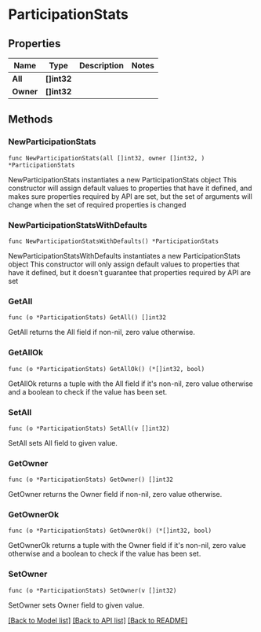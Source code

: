 # ParticipationStats

## Properties

Name | Type | Description | Notes
------------ | ------------- | ------------- | -------------
**All** | **[]int32** |  | 
**Owner** | **[]int32** |  | 

## Methods

### NewParticipationStats

`func NewParticipationStats(all []int32, owner []int32, ) *ParticipationStats`

NewParticipationStats instantiates a new ParticipationStats object
This constructor will assign default values to properties that have it defined,
and makes sure properties required by API are set, but the set of arguments
will change when the set of required properties is changed

### NewParticipationStatsWithDefaults

`func NewParticipationStatsWithDefaults() *ParticipationStats`

NewParticipationStatsWithDefaults instantiates a new ParticipationStats object
This constructor will only assign default values to properties that have it defined,
but it doesn't guarantee that properties required by API are set

### GetAll

`func (o *ParticipationStats) GetAll() []int32`

GetAll returns the All field if non-nil, zero value otherwise.

### GetAllOk

`func (o *ParticipationStats) GetAllOk() (*[]int32, bool)`

GetAllOk returns a tuple with the All field if it's non-nil, zero value otherwise
and a boolean to check if the value has been set.

### SetAll

`func (o *ParticipationStats) SetAll(v []int32)`

SetAll sets All field to given value.


### GetOwner

`func (o *ParticipationStats) GetOwner() []int32`

GetOwner returns the Owner field if non-nil, zero value otherwise.

### GetOwnerOk

`func (o *ParticipationStats) GetOwnerOk() (*[]int32, bool)`

GetOwnerOk returns a tuple with the Owner field if it's non-nil, zero value otherwise
and a boolean to check if the value has been set.

### SetOwner

`func (o *ParticipationStats) SetOwner(v []int32)`

SetOwner sets Owner field to given value.



[[Back to Model list]](../README.md#documentation-for-models) [[Back to API list]](../README.md#documentation-for-api-endpoints) [[Back to README]](../README.md)


